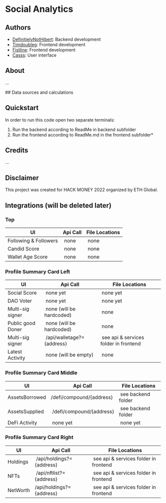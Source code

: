 # Social Analytics

## Authors 
* [DefinitielyNotHibert](https://github.com/DefinitelyNotHilbert): Backend development
* [Timdoubleg](https://github.com/timdoubleg): Frontend development
* [Fistline](https://github.com/fistline): Frontend development
* [Casss](https://github.com/grandmasterLeu): User interface

## About 
...

## Data sources and calculations



## Quickstart
In order to run this code open two separate terminals: 
1. Run the backend according to ReadMe in backend subfolder
2. Run the frontend according to ReadMe.md in the frontend subfolder* 

## Credits
...

## Disclaimer
This project was created for HACK MONEY 2022 organized by ETH Global. 



## Integrations (will be deleted later)

### Top
| UI | Api Call | File Locations |
| --- | --- | --- |
| Following & Followers | none | none |
| Candid Score | none | none |
| Wallet Age Score | none | none |


### Profile Summary Card Left

| UI | Api Call | File Locations |
| --- | --- | --- |
| Social Score | none yet | none yet |
| DAO Voter | none yet | none yet |
| Multi-sig signer | none (will be hardcoded) | none |
| Public good Doner | none (will be hardcoded) | none |
| Multi-sig signer | /api/walletage?={address} | see api & services folder in frontend|
| Latest Activity | none (will be empty) | none |


### Profile Summary Card Middle

| UI | Api Call | File Locations |
| --- | --- | --- |
| AssetsBorrowed | /defi/compound/{address} | see backend folder |
| AssetsSupplied | /defi/compound/{address} | see backend folder |
| DeFi Activity | none yet | none yet |

### Profile Summary Card Right

| UI | Api Call | File Locations |
| --- | --- | --- |
| Holdings | /api/holdings?={address} | see api & services folder in frontend |
| NFTs | /api/nftlist?={address} | see api & services folder in frontend |
| NetWorth | /api/holdings?={address} | see api & services folder in frontend |









